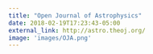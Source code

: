 ```yaml
---
title: "Open Journal of Astrophysics"
date: 2018-02-19T17:23:43-05:00
external_link: http://astro.theoj.org/
image: 'images/OJA.png'
---
```

